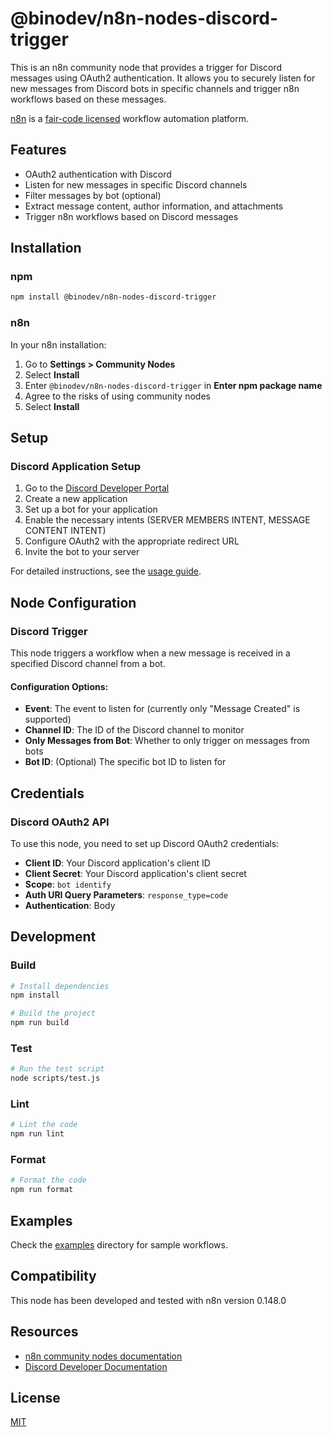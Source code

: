 # @binodev/n8n-nodes-discord-trigger

This is an n8n community node that provides a trigger for Discord messages using OAuth2 authentication. It allows you to securely listen for new messages from Discord bots in specific channels and trigger n8n workflows based on these messages.

[n8n](https://n8n.io/) is a [fair-code licensed](https://docs.n8n.io/reference/license/) workflow automation platform.

## Features

- OAuth2 authentication with Discord
- Listen for new messages in specific Discord channels
- Filter messages by bot (optional)
- Extract message content, author information, and attachments
- Trigger n8n workflows based on Discord messages

## Installation

### npm
```bash
npm install @binodev/n8n-nodes-discord-trigger
```

### n8n
In your n8n installation:
1. Go to **Settings > Community Nodes**
2. Select **Install**
3. Enter `@binodev/n8n-nodes-discord-trigger` in **Enter npm package name**
4. Agree to the risks of using community nodes
5. Select **Install**

## Setup

### Discord Application Setup

1. Go to the [Discord Developer Portal](https://discord.com/developers/applications)
2. Create a new application
3. Set up a bot for your application
4. Enable the necessary intents (SERVER MEMBERS INTENT, MESSAGE CONTENT INTENT)
5. Configure OAuth2 with the appropriate redirect URL
6. Invite the bot to your server

For detailed instructions, see the [usage guide](docs/usage.md).

## Node Configuration

### Discord Trigger

This node triggers a workflow when a new message is received in a specified Discord channel from a bot.

#### Configuration Options:

- **Event**: The event to listen for (currently only "Message Created" is supported)
- **Channel ID**: The ID of the Discord channel to monitor
- **Only Messages from Bot**: Whether to only trigger on messages from bots
- **Bot ID**: (Optional) The specific bot ID to listen for

## Credentials

### Discord OAuth2 API

To use this node, you need to set up Discord OAuth2 credentials:

- **Client ID**: Your Discord application's client ID
- **Client Secret**: Your Discord application's client secret
- **Scope**: `bot identify`
- **Auth URI Query Parameters**: `response_type=code`
- **Authentication**: Body

## Development

### Build

```bash
# Install dependencies
npm install

# Build the project
npm run build
```

### Test

```bash
# Run the test script
node scripts/test.js
```

### Lint

```bash
# Lint the code
npm run lint
```

### Format

```bash
# Format the code
npm run format
```

## Examples

Check the [examples](examples/) directory for sample workflows.

## Compatibility

This node has been developed and tested with n8n version 0.148.0

## Resources

* [n8n community nodes documentation](https://docs.n8n.io/integrations/community-nodes/)
* [Discord Developer Documentation](https://discord.com/developers/docs)

## License

[MIT](LICENSE) 